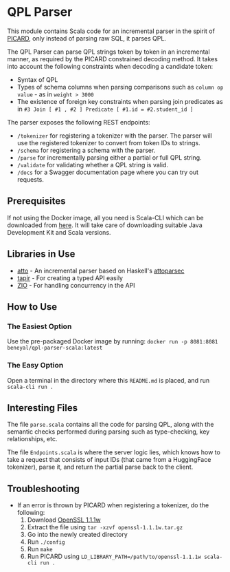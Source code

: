 # QPL Parser

This module contains Scala code for an incremental parser in the spirit of [PICARD](https://github.com/ServiceNow/picard),
only instead of parsing raw SQL, it parses QPL.

The QPL Parser can parse QPL strings token by token in an incremental manner, as required by the PICARD constrained decoding method.
It takes into account the following constraints when decoding a candidate token:
- Syntax of QPL
- Types of schema columns when parsing comparisons such as `column op value` - as in `weight > 3000`
- The existence of foreign key constraints when parsing join predicates as in `#3 Join [ #1 , #2 ] Predicate [ #1.id = #2.student_id ]`

The parser exposes the following REST endpoints:

- `/tokenizer` for registering a tokenizer with the parser. The parser will use the registered tokenizer to convert from token IDs to strings.
- `/schema` for registering a schema with the parser.
- `/parse` for incrementally parsing either a partial or full QPL string.
- `/validate` for validating whether a QPL string is valid.
- `/docs` for a Swagger documentation page where you can try out requests.

## Prerequisites

If not using the Docker image, all you need is Scala-CLI which can be downloaded from [here](https://scala-cli.virtuslab.org/).
It will take care of downloading suitable Java Development Kit and Scala versions.

## Libraries in Use

- [atto](https://tpolecat.github.io/atto/) - An incremental parser based on Haskell's [attoparsec](https://hackage.haskell.org/package/attoparsec)
- [tapir](https://github.com/softwaremill/tapir) - For creating a typed API easily
- [ZIO](https://zio.dev/) - For handling concurrency in the API

## How to Use

### The Easiest Option

Use the pre-packaged Docker image by running: `docker run -p 8081:8081 beneyal/qpl-parser-scala:latest`

### The Easy Option

Open a terminal in the directory where this `README.md` is placed, and run `scala-cli run .`

## Interesting Files

The file `parse.scala` contains all the code for parsing QPL, along with the semantic checks performed during parsing
such as type-checking, key relationships, etc.

The file `Endpoints.scala` is where the server logic lies, which knows how to take a request
that consists of input IDs (that came from a HuggingFace tokenizer), parse it, and return the partial parse
back to the client.

## Troubleshooting

- If an error is thrown by PICARD when registering a tokenizer, do the following:
    1. Download [OpenSSL 1.1.1w](https://www.openssl.org/source/)
    2. Extract the file using `tar -xzvf openssl-1.1.1w.tar.gz`
    3. Go into the newly created directory
    4. Run `./config`
    5. Run `make`
    6. Run PICARD using `LD_LIBRARY_PATH=/path/to/openssl-1.1.1w scala-cli run .`
